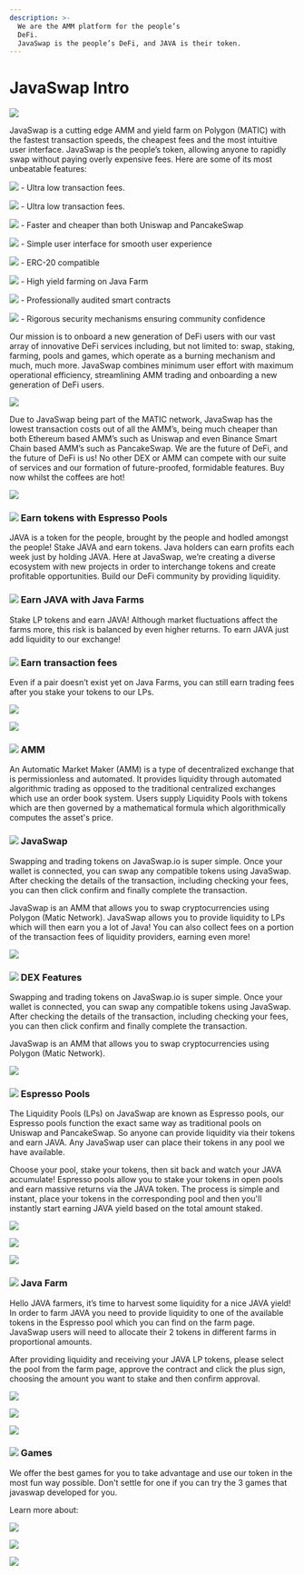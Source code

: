 ```yaml
---
description: >-
  We are the AMM platform for the people’s
  DeFi.                                                                                     
  JavaSwap is the people’s DeFi, and JAVA is their token.
---
```


# JavaSwap Intro



![](.gitbook/assets/grupo-1113.png)

JavaSwap is a cutting edge AMM and yield farm on Polygon \(MATIC\) with the fastest transaction speeds, the cheapest fees and the most intuitive user interface. JavaSwap is the people’s token, allowing anyone to rapidly swap without paying overly expensive fees. Here are some of its most unbeatable features:                             

 ![](.gitbook/assets/grupo-1115.png) - Ultra low transaction fees.

 ![](.gitbook/assets/grupo-1115.png) - Ultra low transaction fees.

 ![](.gitbook/assets/grupo-1115.png) - Faster and cheaper than both Uniswap and PancakeSwap

 ![](.gitbook/assets/grupo-1115.png) - Simple user interface for smooth user experience

 ![](.gitbook/assets/grupo-1115.png) - ERC-20 compatible

 ![](.gitbook/assets/grupo-1115.png) - High yield farming on Java Farm

 ![](.gitbook/assets/grupo-1115.png) - Professionally audited smart contracts

 ![](.gitbook/assets/grupo-1115.png) - Rigorous security mechanisms ensuring community confidence

Our mission is to onboard a new generation of DeFi users with our vast array of innovative DeFi services including, but not limited to: swap, staking, farming, pools and games, which operate as a burning mechanism and much, much more. JavaSwap combines minimum user effort with maximum operational efficiency, streamlining AMM trading and onboarding a new generation of DeFi users. 

![](.gitbook/assets/grupo-2424.png)

Due to JavaSwap being part of the MATIC network, JavaSwap has the lowest transaction costs out of all the AMM’s, being much cheaper than both Ethereum based AMM’s such as Uniswap and even Binance Smart Chain based AMM’s such as PancakeSwap. We are the future of DeFi, and the future of DeFi is us! No other DEX or AMM can compete with our suite of services and our formation of future-proofed, formidable features. Buy now whilst the coffees are hot!

![](.gitbook/assets/trazado-16776.png)

### ![](.gitbook/assets/grupo-2725.png)  Earn tokens with Espresso Pools <a id="arn-tokens-with-espresso-pools"></a>

JAVA is a token for the people, brought by the people and hodled amongst the people! Stake JAVA and earn tokens. Java holders can earn profits each week just by holding JAVA. Here at JavaSwap, we’re creating a diverse ecosystem with new projects in order to interchange tokens and create profitable opportunities. Build our DeFi community by providing liquidity.

###  ![](.gitbook/assets/grupo-2806.png)  Earn JAVA with Java Farms 

Stake LP tokens and earn JAVA! Although market fluctuations affect the farms more, this risk is balanced by even higher returns. To earn JAVA just add liquidity to our exchange!

### ![](.gitbook/assets/grupo-2835.png)   Earn transaction fees

Even if a pair doesn’t exist yet on Java Farms, you can still earn trading fees after you stake your       tokens to our LPs.

![](.gitbook/assets/trazado-16776.png)

![](.gitbook/assets/grupo-2647.png)

### ![](.gitbook/assets/grupo-2839%20%281%29.png)  AMM

An Automatic Market Maker \(AMM\) is a type of decentralized exchange that is permissionless and automated. It provides liquidity through automated algorithmic trading as opposed to the traditional centralized exchanges which use an order book system. Users supply Liquidity Pools with tokens which are then governed by a mathematical formula which algorithmically computes the asset's price.

###  ![](.gitbook/assets/grupo-2850.png) JavaSwap

Swapping and trading tokens on JavaSwap.io is super simple. Once your wallet is connected, you can swap any compatible tokens using JavaSwap. After checking the details of the transaction, including checking your fees, you can then click confirm and finally complete the transaction.

JavaSwap is an AMM that allows you to swap cryptocurrencies using Polygon \(Matic Network\). JavaSwap allows you to provide liquidity to LPs which will then earn you a lot of Java! You can also collect fees on a portion of the transaction fees of liquidity providers, earning even more!

![](.gitbook/assets/grupo-2660.svg)

### ![](.gitbook/assets/grupo-2859.png)  DEX Features

Swapping and trading tokens on JavaSwap.io is super simple. Once your wallet is connected, you can swap any compatible tokens using JavaSwap. After checking the details of the transaction, including checking your fees, you can then click confirm and finally complete the transaction.

JavaSwap is an AMM that allows you to swap cryptocurrencies using Polygon \(Matic Network\).

![](.gitbook/assets/rectangulo-586.png)

### ![](.gitbook/assets/grupo-2671.png)  Espresso Pools

The Liquidity Pools \(LPs\) on JavaSwap are known as Espresso pools, our Espresso pools function the exact same way as traditional pools on Uniswap and PancakeSwap. So anyone can provide liquidity via their tokens and earn JAVA. Any JavaSwap user can place their tokens in any pool we have available.

Choose your pool, stake your tokens, then sit back and watch your JAVA accumulate! Espresso pools allow you to stake your tokens in open pools and earn massive returns via the JAVA token. The process is simple and instant, place your tokens in the corresponding pool and then you'll instantly start earning JAVA yield based on the total amount staked.

![](.gitbook/assets/grupo-2674.jpg)

![](.gitbook/assets/trazado-16776.png)

![](.gitbook/assets/rectangulo-592.png)

### ![](.gitbook/assets/grupo-2864.png) Java Farm

Hello JAVA farmers, it’s time to harvest some liquidity for a nice JAVA yield! In order to farm JAVA you need to provide liquidity to one of the available tokens in the Espresso pool which you can find on the farm page. JavaSwap users will need to allocate their 2 tokens in different farms in proportional amounts.

After providing liquidity and receiving your JAVA LP tokens, please select the pool from the farm page, approve the contract and click the plus sign, choosing the amount you want to stake and then confirm approval.

![](.gitbook/assets/grupo-2674.jpg)



![](.gitbook/assets/trazado-16776.png)

![](.gitbook/assets/grupo-2975.png)

### ![](.gitbook/assets/grupo-2865.png)  Games

We offer the best games for you to take advantage and use our token in the most fun way possible. Don't settle for one if you can try the 3 games that javaswap developed for you.

Learn more about:

![](.gitbook/assets/grupo-2682%20%281%29.jpg)

![](.gitbook/assets/grupo-2687.jpg)

![](.gitbook/assets/grupo-2692.jpg)



